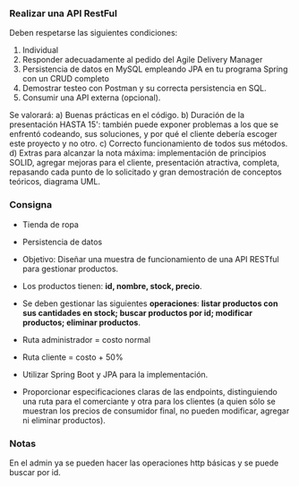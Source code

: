 ### Realizar una API RestFul

Deben respetarse las siguientes condiciones:

1. Individual
2. Responder adecuadamente al pedido del Agile Delivery Manager
3. Persistencia de datos en MySQL empleando JPA en tu programa Spring con un CRUD completo
4. Demostrar testeo con Postman y su correcta persistencia en SQL.
5. Consumir una API externa (opcional).

Se valorará:
a) Buenas prácticas en el código.
b) Duración de la presentación HASTA 15': también puede exponer problemas a los que se enfrentó codeando, sus soluciones, y por qué el cliente debería escoger este proyecto y no otro.
c) Correcto funcionamiento de todos sus métodos.
d) Extras para alcanzar la nota máxima: implementación de principios SOLID, agregar mejoras para el cliente, presentación atractiva, completa, repasando cada punto de lo solicitado y gran demostración de conceptos teóricos, diagrama UML.

### Consigna

- Tienda de ropa
- Persistencia de datos
- Objetivo: Diseñar una muestra de funcionamiento de una API RESTful para gestionar productos.

- Los productos tienen: **id, nombre, stock, precio**.
- Se deben gestionar las siguientes **operaciones**: **listar productos con sus cantidades en stock; buscar productos por id; modificar productos; eliminar productos**.
- Ruta administrador = costo normal
- Ruta cliente = costo + 50%
- Utilizar Spring Boot y JPA para la implementación.
- Proporcionar especificaciones claras de las endpoints, distinguiendo una ruta para el comerciante y otra para los clientes (a quien sólo se muestran los precios de consumidor final, no pueden modificar, agregar ni eliminar productos).

### Notas

En el admin ya se pueden hacer las operaciones http básicas y se puede buscar por id.

